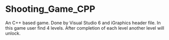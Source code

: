 # Shooting_Game_CPP
An C++ based game. Done by Visual Studio 6 and iGraphics header file.
In this game user find 4 levels. After completion of each level another level will unlock.
